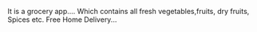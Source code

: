 It is a grocery app....
Which contains all fresh vegetables,fruits, dry fruits, Spices etc.
Free Home Delivery...
